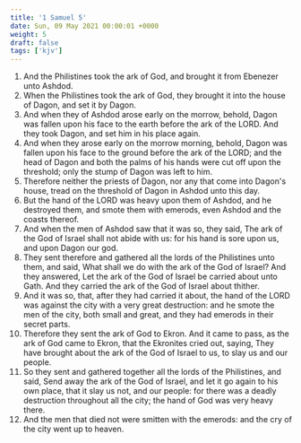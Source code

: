 ```yaml
---
title: '1 Samuel 5'
date: Sun, 09 May 2021 00:00:01 +0000
weight: 5
draft: false
tags: ['kjv'] 
---
```


1. And the Philistines took the ark of God, and brought it from Ebenezer unto Ashdod.
2. When the Philistines took the ark of God, they brought it into the house of Dagon, and set it by Dagon.
3. And when they of Ashdod arose early on the morrow, behold, Dagon was fallen upon his face to the earth before the ark of the LORD. And they took Dagon, and set him in his place again.
4. And when they arose early on the morrow morning, behold, Dagon was fallen upon his face to the ground before the ark of the LORD; and the head of Dagon and both the palms of his hands were cut off upon the threshold; only the stump of Dagon was left to him.
5. Therefore neither the priests of Dagon, nor any that come into Dagon's house, tread on the threshold of Dagon in Ashdod unto this day.
6. But the hand of the LORD was heavy upon them of Ashdod, and he destroyed them, and smote them with emerods, even Ashdod and the coasts thereof.
7. And when the men of Ashdod saw that it was so, they said, The ark of the God of Israel shall not abide with us: for his hand is sore upon us, and upon Dagon our god.
8. They sent therefore and gathered all the lords of the Philistines unto them, and said, What shall we do with the ark of the God of Israel? And they answered, Let the ark of the God of Israel be carried about unto Gath. And they carried the ark of the God of Israel about thither.
9. And it was so, that, after they had carried it about, the hand of the LORD was against the city with a very great destruction: and he smote the men of the city, both small and great, and they had emerods in their secret parts.
10. Therefore they sent the ark of God to Ekron. And it came to pass, as the ark of God came to Ekron, that the Ekronites cried out, saying, They have brought about the ark of the God of Israel to us, to slay us and our people.
11. So they sent and gathered together all the lords of the Philistines, and said, Send away the ark of the God of Israel, and let it go again to his own place, that it slay us not, and our people: for there was a deadly destruction throughout all the city; the hand of God was very heavy there.
12. And the men that died not were smitten with the emerods: and the cry of the city went up to heaven.
